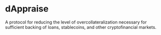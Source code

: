 # dAppraise
A protocol for reducing the level of overcollateralization necessary for sufficient backing of loans, stablecoins, and other cryptofinancial markets.
